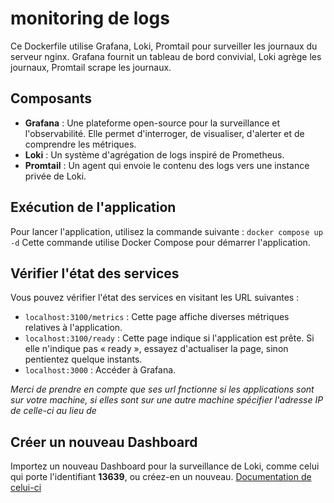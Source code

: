# monitoring de logs
Ce Dockerfile utilise Grafana, Loki, Promtail pour surveiller les journaux du serveur nginx. Grafana fournit un tableau de bord convivial, Loki agrège les journaux, Promtail scrape les journaux.

## Composants
- **Grafana** : Une plateforme open-source pour la surveillance et l'observabilité. Elle permet d'interroger, de visualiser, d'alerter et de comprendre les métriques.
- **Loki** : Un système d'agrégation de logs inspiré de Prometheus.
- **Promtail** : Un agent qui envoie le contenu des logs vers une instance privée de Loki.

## Exécution de l'application
Pour lancer l'application, utilisez la commande suivante : `docker compose up -d`
Cette commande utilise Docker Compose pour démarrer l'application.

## Vérifier l'état des services
Vous pouvez vérifier l'état des services en visitant les URL suivantes :
- `localhost:3100/metrics` : Cette page affiche diverses métriques relatives à l'application.
- `localhost:3100/ready` : Cette page indique si l'application est prête. Si elle n'indique pas « ready », essayez d'actualiser la page, sinon pentientez quelque instants.
- `localhost:3000` : Accéder à Grafana.

*Merci de prendre en compte que ses url fnctionne si les applications sont sur votre machine, si elles sont sur une autre machine spécifier l'adresse IP de celle-ci au lieu de <localhost>*

## Créer un nouveau Dashboard
Importez un nouveau Dashboard pour la surveillance de Loki, comme celui qui porte l'identifiant **13639**, ou créez-en un nouveau.
<a href="https://grafana.com/grafana/dashboards/13639-logs-app/">Documentation de celui-ci</a>
